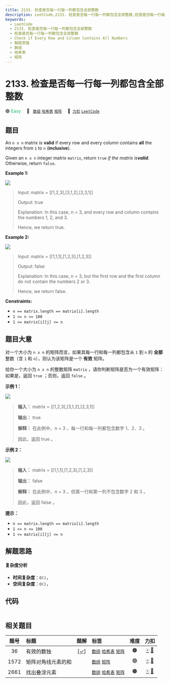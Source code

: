 ```yaml
---
title: 2133. 检查是否每一行每一列都包含全部整数
description: LeetCode,2133. 检查是否每一行每一列都包含全部整数,检查是否每一行每一列都包含全部整数,Check if Every Row and Column Contains All Numbers,解题思路,数组,哈希表,矩阵
keywords:
  - LeetCode
  - 2133. 检查是否每一行每一列都包含全部整数
  - 检查是否每一行每一列都包含全部整数
  - Check if Every Row and Column Contains All Numbers
  - 解题思路
  - 数组
  - 哈希表
  - 矩阵
---
```


# 2133. 检查是否每一行每一列都包含全部整数

🟢 <font color=#15bd66>Easy</font>&emsp; 🔖&ensp; [`数组`](/tag/array.md) [`哈希表`](/tag/hash-table.md) [`矩阵`](/tag/matrix.md)&emsp; 🔗&ensp;[`力扣`](https://leetcode.cn/problems/check-if-every-row-and-column-contains-all-numbers) [`LeetCode`](https://leetcode.com/problems/check-if-every-row-and-column-contains-all-numbers)

## 题目

An `n x n` matrix is **valid** if every row and every column contains **all**
the integers from `1` to `n` (**inclusive**).

Given an `n x n` integer matrix `matrix`, return `true` _if the matrix
is**valid**._ Otherwise, return `false`.



**Example 1:**

![](https://assets.leetcode.com/uploads/2021/12/21/example1drawio.png)

> Input: matrix = [[1,2,3],[3,1,2],[2,3,1]]
> 
> Output: true
> 
> Explanation: In this case, n = 3, and every row and column contains the numbers 1, 2, and 3.
> 
> Hence, we return true.

**Example 2:**

![](https://assets.leetcode.com/uploads/2021/12/21/example2drawio.png)

> Input: matrix = [[1,1,1],[1,2,3],[1,2,3]]
> 
> Output: false
> 
> Explanation: In this case, n = 3, but the first row and the first column do not contain the numbers 2 or 3.
> 
> Hence, we return false.

**Constraints:**

  * `n == matrix.length == matrix[i].length`
  * `1 <= n <= 100`
  * `1 <= matrix[i][j] <= n`


## 题目大意

对一个大小为 `n x n` 的矩阵而言，如果其每一行和每一列都包含从 `1` 到 `n` 的 **全部** 整数（含 `1` 和
`n`），则认为该矩阵是一个 **有效** 矩阵。

给你一个大小为 `n x n` 的整数矩阵 `matrix` ，请你判断矩阵是否为一个有效矩阵：如果是，返回 `true` ；否则，返回 `false` 。



**示例 1：**

![](https://assets.leetcode.com/uploads/2021/12/21/example1drawio.png)

> 
> 
> 
> 
> 
> **输入：** matrix = [[1,2,3],[3,1,2],[2,3,1]]
> 
> **输出：** true
> 
> **解释：** 在此例中，n = 3 ，每一行和每一列都包含数字 1、2、3 。
> 
> 因此，返回 true 。
> 
> 

**示例 2：**

![](https://assets.leetcode.com/uploads/2021/12/21/example2drawio.png)

> 
> 
> 
> 
> 
> **输入：** matrix = [[1,1,1],[1,2,3],[1,2,3]]
> 
> **输出：** false
> 
> **解释：** 在此例中，n = 3 ，但第一行和第一列不包含数字 2 和 3 。
> 
> 因此，返回 false 。
> 
> 



**提示：**

  * `n == matrix.length == matrix[i].length`
  * `1 <= n <= 100`
  * `1 <= matrix[i][j] <= n`


## 解题思路

#### 复杂度分析

- **时间复杂度**：`O()`，
- **空间复杂度**：`O()`，

## 代码

```javascript

```

## 相关题目

<!-- prettier-ignore -->
| 题号 | 标题 | 题解 | 标签 | 难度 | 力扣 |
| :------: | :------ | :------: | :------ | :------: | :------: |
| 36 | 有效的数独 | [[✓]](/problem/0036.md) |  [`数组`](/tag/array.md) [`哈希表`](/tag/hash-table.md) [`矩阵`](/tag/matrix.md) | 🟠 | [🀄️](https://leetcode.cn/problems/valid-sudoku) [🔗](https://leetcode.com/problems/valid-sudoku) |
| 1572 | 矩阵对角线元素的和 |  |  [`数组`](/tag/array.md) [`矩阵`](/tag/matrix.md) | 🟢 | [🀄️](https://leetcode.cn/problems/matrix-diagonal-sum) [🔗](https://leetcode.com/problems/matrix-diagonal-sum) |
| 2661 | 找出叠涂元素 |  |  [`数组`](/tag/array.md) [`哈希表`](/tag/hash-table.md) [`矩阵`](/tag/matrix.md) | 🟠 | [🀄️](https://leetcode.cn/problems/first-completely-painted-row-or-column) [🔗](https://leetcode.com/problems/first-completely-painted-row-or-column) |